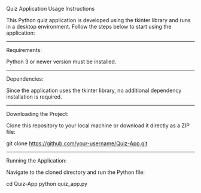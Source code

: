 Quiz Application Usage Instructions

This Python quiz application is developed using the tkinter library and runs in a desktop environment. Follow the steps below to start using the application:
*      *      *        *

Requirements:

Python 3 or newer version must be installed.
************

Dependencies:

Since the application uses the tkinter library, no additional dependency installation is required.
**********

Downloading the Project:

Clone this repository to your local machine or download it directly as a ZIP file:

git clone https://github.com/your-username/Quiz-App.git
************

Running the Application:

Navigate to the cloned directory and run the Python file:

cd Quiz-App
python quiz_app.py

